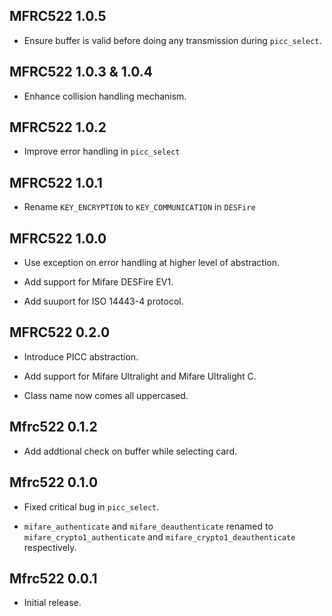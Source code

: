 ## MFRC522 1.0.5  ##

*   Ensure buffer is valid before doing any transmission during `picc_select`.

## MFRC522 1.0.3 & 1.0.4  ##

*   Enhance collision handling mechanism.

## MFRC522 1.0.2 ##

*   Improve error handling in `picc_select`

## MFRC522 1.0.1 ##

*   Rename `KEY_ENCRYPTION` to `KEY_COMMUNICATION` in `DESFire`

## MFRC522 1.0.0 ##

*   Use exception on error handling at higher level of abstraction.

*   Add support for Mifare DESFire EV1.

*   Add suuport for ISO 14443-4 protocol.

## MFRC522 0.2.0 ##

*   Introduce PICC abstraction.

*   Add support for Mifare Ultralight and Mifare Ultralight C.

*   Class name now comes all uppercased.

## Mfrc522 0.1.2 ##

*   Add addtional check on buffer while selecting card.

## Mfrc522 0.1.0 ##

*   Fixed critical bug in `picc_select`.

*   `mifare_authenticate` and `mifare_deauthenticate` renamed to
    `mifare_crypto1_authenticate` and `mifare_crypto1_deauthenticate` respectively.

## Mfrc522 0.0.1 ##

*   Initial release.
